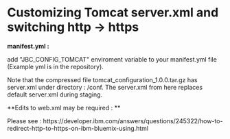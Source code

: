 # **Customizing Tomcat server.xml and switching http -&gt; https**

**manifest.yml :**

add "JBC\_CONFIG\_TOMCAT" enviroment variable to your manifest.yml file (Example yml is in the repository).


Note that the compressed file tomcat_configuration_1.0.0.tar.gz has server.xml under directory :  /conf. The server.xml from here replaces default server.xml during staging.

**Edits to web.xml may be required : **

Please see : https:\/\/developer.ibm.com\/answers\/questions\/245322\/how-to-redirect-http-to-https-on-ibm-bluemix-using.html
